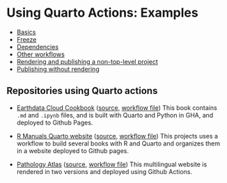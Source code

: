 # Using Quarto Actions: Examples

* [Basics](./example-01-basics.md)
* [Freeze](./example-02-freeze.md)
* [Dependencies](./example-03-dependencies.md)
* [Other workflows](./example-04-other-workflows.md)
* [Rendering and publishing a non-top-level project](./example-05-non-top-level.md)
* [Publishing without rendering](./example-06-no-render.md)

## Repositories using Quarto actions

- [Earthdata Cloud Cookbook](https://nasa-openscapes.github.io/earthdata-cloud-cookbook/) ([source](https://github.com/NASA-Openscapes/earthdata-cloud-cookbook), [workflow file](https://github.com/NASA-Openscapes/earthdata-cloud-cookbook/blob/main/.github/workflows/quarto-render.yml)) This book contains `.md` and `.ipynb` files, and is built with Quarto and Python in GHA, and deployed to Github Pages. 

- [R Manuals Quarto website](https://rstudio.github.io/r-manuals/) ([source](https://github.com/rstudio/r-manuals), [workflow file](https://github.com/rstudio/r-manuals/blob/main/.github/workflows/build-website.yaml)) This projects uses a workflow to build several books with R and Quarto and organizes them in a website deployed to Github pages.

- [Pathology Atlas](https://www.patolojiatlasi.com/EN) ([source](https://github.com/patolojiatlasi/patolojiatlasi.github.io), [workflow file](https://github.com/patolojiatlasi/patolojiatlasi.github.io/blob/main/.github/workflows/Quarto-Render-Bilingual-Book-Push-Tweet-Updates.yml)) This multilingual website is rendered in two versions and deployed using Github Actions. 

